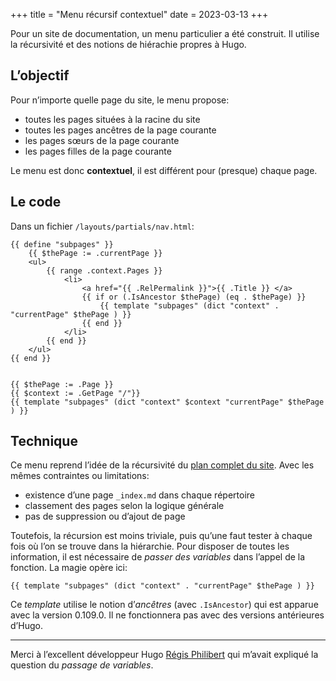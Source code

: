 +++
title = "Menu récursif contextuel"
date = 2023-03-13
+++

Pour un site de documentation, un menu  particulier a été construit. 
Il utilise la récursivité et des notions de hiérachie propres à Hugo.

## L’objectif

Pour n’importe quelle page du site, le menu propose:

- toutes les pages situées à la racine du site
- toutes les pages ancêtres de la page courante
- les pages sœurs de la page courante
- les pages filles de la page courante

Le menu est donc **contextuel**, il est différent pour (presque) chaque page.

## Le code

Dans un fichier `/layouts/partials/nav.html`:

```go-html-template
{{ define "subpages" }}
    {{ $thePage := .currentPage }}
    <ul>
        {{ range .context.Pages }}
            <li>
                <a href="{{ .RelPermalink }}">{{ .Title }} </a>
                {{ if or (.IsAncestor $thePage) (eq . $thePage) }}
                    {{ template "subpages" (dict "context" . "currentPage" $thePage ) }} 
                {{ end }}
            </li>
        {{ end }}
    </ul>
{{ end }}


{{ $thePage := .Page }}
{{ $context := .GetPage "/"}}
{{ template "subpages" (dict "context" $context "currentPage" $thePage ) }}
```

## Technique

Ce menu reprend l’idée de la récursivité du [plan complet du site](/hugo/plan-complet/).
Avec les mêmes contraintes ou limitations:

- existence d’une page `_index.md` dans chaque répertoire
- classement des pages selon la logique générale
- pas de suppression ou d’ajout de page

Toutefois, la récursion est moins triviale, puis qu’une faut tester à chaque fois où l’on se trouve dans la hiérarchie.
Pour disposer de toutes les information, il est nécessaire de *passer des variables* dans l’appel de la fonction. 
La magie opère ici:

```go-html-template
{{ template "subpages" (dict "context" . "currentPage" $thePage ) }} 
```

Ce *template* utilise le notion d’*ancêtres* (avec `.IsAncestor`) qui est apparue avec la version 0.109.0.
Il ne fonctionnera pas avec des versions antérieures d’Hugo.

----

Merci à l’excellent développeur Hugo [Régis Philibert](https://www.regisphilibert.com/fr/) qui m’avait expliqué la question du *passage de variables*.